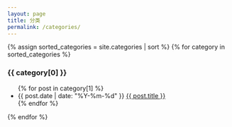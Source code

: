 ```yaml
---
layout: page
title: 分类
permalink: /categories/
---
```


<div class="categories-page">
  {% assign sorted_categories = site.categories | sort %}
  {% for category in sorted_categories %}
    <div class="category-group" id="{{ category[0] | slugify }}">
      <h3 class="category-name">{{ category[0] }}</h3>
      <ul class="post-list">
        {% for post in category[1] %}
          <li>
            <span class="post-meta">{{ post.date | date: "%Y-%m-%d" }}</span>
            <a class="post-link" href="{{ post.url | relative_url }}">{{ post.title }}</a>
          </li>
        {% endfor %}
      </ul>
    </div>
  {% endfor %}
</div>
